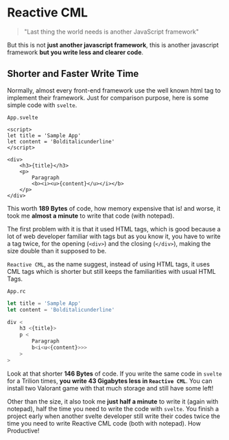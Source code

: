 # Reactive CML

> "Last thing the world needs is another JavaScript framework"

But this is not **just another javascript framework**, this is another javascript framework **but you write less and clearer code**.

## Shorter and Faster Write Time

Normally, almost every front-end framework use the well known html tag to implement their framework. Just for comparison purpose, here is some simple code with `svelte`.

`App.svelte`

```svelte
<script>
let title = 'Sample App'
let content = 'Bolditalicunderline'
</script>

<div>
    <h3>{title}</h3>
    <p>
        Paragraph
        <b><i><u>{content}</u></i></b>
    </p>
</div>
```

This worth **189 Bytes** of code, how memory expensive that is! and worse, it took me **almost a minute** to write that code (with notepad).

The first problem with it is that it used HTML tags, which is good because a lot of web developer familiar with tags but as you know it, you have to write a tag twice, for the opening (`<div>`) and the closing (`</div>`), making the size double than it supposed to be.

`Reactive CML`, as the name suggest, instead of using HTML tags, it uses CML tags which is shorter but still keeps the familiarities with usual HTML Tags.

`App.rc`

```js
let title = 'Sample App'
let content = 'Bolditalicunderline'

div <
    h3 <{title}>
    p <
        Paragraph
        b<i<u<{content}>>>
    >
>
```

Look at that shorter **146 Bytes** of code. If you write the same code in `svelte` for a Trilion times, **you write 43 Gigabytes less in `Reactive CML`**. You can install two Valorant game with that much storage and still have some left!

Other than the size, it also took me **just half a minute** to write it (again with notepad), half the time you need to write the code with `svelte`. You finish a project early when another svelte developer still write their codes twice the time you need to write Reactive CML code (both with notepad). How Productive!
